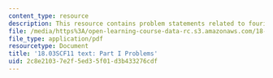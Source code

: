 ```yaml
---
content_type: resource
description: This resource contains problem statements related to fourier series.
file: /media/https%3A/open-learning-course-data-rc.s3.amazonaws.com/18-03sc-differential-equations-fall-2011/2c8e21037e2f5ed35f01d3b433276cdf_MIT18_03SCF11_ps5_s21q.pdf
file_type: application/pdf
resourcetype: Document
title: '18.03SCF11 text: Part I Problems'
uid: 2c8e2103-7e2f-5ed3-5f01-d3b433276cdf
---
```


